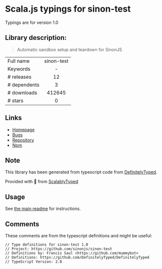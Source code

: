 
# Scala.js typings for sinon-test

Typings are for version 1.0

## Library description:
> Automatic sandbox setup and teardown for SinonJS

|                    |                 |
| ------------------ | :-------------: |
| Full name          | sinon-test |
| Keywords           | - |
| # releases         | 12 |
| # dependents       | 3 |
| # downloads        | 412645 |
| # stars            | 0 |

## Links
- [Homepage](https://github.com/sinonjs/sinon-test#readme)
- [Bugs](https://github.com/sinonjs/sinon-test/issues)
- [Repository](https://github.com/sinonjs/sinon-test)
- [Npm](https://www.npmjs.com/package/sinon-test)
    


## Note
This library has been generated from typescript code from [DefinitelyTyped](https://definitelytyped.org).

Provided with :purple_heart: from [ScalablyTyped](https://github.com/oyvindberg/ScalablyTyped)

## Usage
See [the main readme](../../readme.md) for instructions.

## Comments

These comments are from the typescript definitions and might be useful:
```
// Type definitions for sinon-test 1.0
// Project: https://github.com/sinonjs/sinon-test
// Definitions by: Francis Saul <https://github.com/mummybot>
// Definitions: https://github.com/DefinitelyTyped/DefinitelyTyped
// TypeScript Version: 2.8

```

